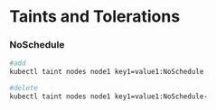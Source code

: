 # Taints and Tolerations

### NoSchedule

```bash
#add
kubectl taint nodes node1 key1=value1:NoSchedule

#delete
kubectl taint nodes node1 key1=value1:NoSchedule-
```
